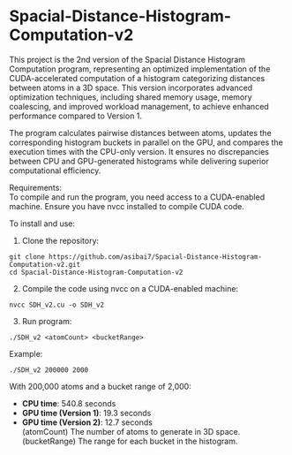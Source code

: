 # Spacial-Distance-Histogram-Computation-v2

This project is the 2nd version of the Spacial Distance Histogram Computation program, representing an optimized implementation of the CUDA-accelerated computation of a histogram categorizing distances between atoms in a 3D space. This version incorporates advanced optimization techniques, including shared memory usage, memory coalescing, and improved workload management, to achieve enhanced performance compared to Version 1.

The program calculates pairwise distances between atoms, updates the corresponding histogram buckets in parallel on the GPU, and compares the execution times with the CPU-only version. It ensures no discrepancies between CPU and GPU-generated histograms while delivering superior computational efficiency.

Requirements:<br>
To compile and run the program, you need access to a CUDA-enabled machine. Ensure you have nvcc installed to compile CUDA code.

To install and use:
1. Clone the repository:
```
git clone https://github.com/asibai7/Spacial-Distance-Histogram-Computation-v2.git
cd Spacial-Distance-Histogram-Computation-v2
```
2. Compile the code using nvcc on a CUDA-enabled machine:
```
nvcc SDH_v2.cu -o SDH_v2
```
3. Run program:
```
./SDH_v2 <atomCount> <bucketRange>
```
Example: 
```
./SDH_v2 200000 2000
```
With 200,000 atoms and a bucket range of 2,000:
- **CPU time**: 540.8 seconds
- **GPU time (Version 1)**: 19.3 seconds
- **GPU time (Version 2)**: 12.7 seconds
<br>(atomCount) The number of atoms to generate in 3D space.  
(bucketRange) The range for each bucket in the histogram.
